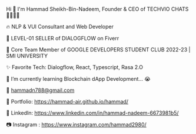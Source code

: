 Hi 👋 I'm Hammad Sheikh-Bin-Nadeem, Founder & CEO of TECHVIO CHATS 🤖👨🏻‍💻





🔥 NLP & VUI Consultant and Web Developer 

💸 LEVEL-01 SELLER of DIALOGFLOW on Fiverr

📢 Core Team Member of GOOGLE DEVELOPERS STUDENT CLUB  2022-23 | SMI UNIVERSITY

✨ Favorite Tech: Dialogflow, React, Typescript, Rasa 2.O

📓 I’m currently learning Blockchain dApp Development... 😭

📧 hammadn788@gmail.com

🎨 Portfolio: https://hammad-air.github.io/hammad/

💼 LinkedIn: https://www.linkedin.com/in/hammad-nadeem-6673981b5/

📷 Instagram : https://www.instagram.com/hammad2980/
